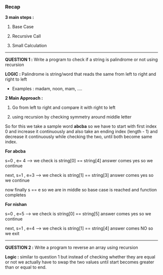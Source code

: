 ### Recap

**3 main steps :**

1. Base Case

2. Recursive Call

3. Small Calculation

---

**QUESTION 1 :** Write a program to check if a string is palindrome or not using recursion

**LOGIC :** Palindrome is string/word that reads the same from left to right and right to left

- Examples : madam, noon, mam, ....



**2 Main Approach :**

1. Go from left to right and compare it with right to left

2. using recursion by checking symmetry around middle letter



So for this we take a sample word **abcba** so we have to start with first index 0 and increase it continuously and also take an ending index (length - 1) and decrease it continuously while checking the two, until both become same index.



**For abcba**

s=0 , e= 4   --> we check is string[0] == string[4] answer comes yes so we continue

next, s=1 , e=3   --> we check is string[1] == string[3] answer comes yes so we continue

now finally s == e so we are in middle so base case is reached and function completes



**For nishan**

s=0 , e=5 --> we check is string[0] == string[5] answer comes yes so we continue

next, s=1 , e=4 --> we check is string[1] == string[4] answer comes NO so we exit

---

**QUESTION 2 :** Write a program to reverse an array using recursion

**Logic :** similar to question 1 but instead of checking whether they are equal or not we actually have to swap the two values until start becomes greater than or equal to end.
